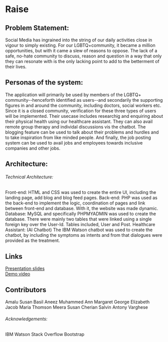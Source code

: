 # Raise

## Problem Statement:
Social Media has ingrained into the string of our daily activities close in vigour to simply existing. For our LGBTQ+community, it became a million opportunities, but with it came a slew of reasons to oppose. The lack of a safe, no-hate community to discuss, reason and question in a way that only they can resonate with is the only lacking point to add to the betterment of their lives.

## Personas of the system:
The application will primarily be used by members of the LGBTQ+ community--henceforth identified as users--and secondarily the supporting figures in and around the community, including doctors, social workers etc. Since it is a closed community, verification for these three types of users will be implemented. 
Their usecase includes researchig and enquiring about their physical health using our healthcare assistant. They can also avail remote group therapy and individal discussions vis the chatbot. The blogging feature can be used to talk about their problems and hurdles and to take inspiration from like minded people. And finally, the job posting system can be used to avail jobs and employees towards inclusive companies and other jobs.

## Architecture:
###### Technical Architecture:
Front-end:
HTML and CSS was used to create the entire UI, including the landing page, add blog and blog feed pages.
Back-end: 
PHP was used as the back-end to implement the logic, coordination of pages and link between front-end and database. With it, the website was made dynamic.
Database:
MySQL and specifically PHPMYADMIN was used to create the database. There were mainly two tables that were linked using a single foreign key over the User-Id. Tables included, User and Post.
Healthcare Assistant: (AI Chatbot)
The IBM Watson chatbot was used to create the chatbot, by including the symptoms as intents and from that dialogues were provided as the treatment.

## Links
[Presentation slides](https://github.com/elizjacobk/2021_IBM_Code_Challenge_Raise/blob/main/Expecto-final%20ppt.pdf) <br>
[Demo video](https://drive.google.com/file/d/1hTtXxibAQnT8tY56iJZWyVwqa4xOP9oA/view?usp=sharing)

## Contributors
Amalu Susan Basil
Aneez Muhammed
Ann Margaret George
Elizabeth Jacob
Maria Thomson
Meera Susan Cherian
Salvin Antony Varghese

###### Acknowledgements:

IBM Watson
Stack Overflow
Bootstrap
